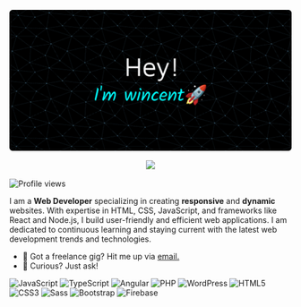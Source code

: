 ![header](./banner.png)


<p align="center">
  <img src="https://readme-typing-svg.herokuapp.com?color=0d8eceF&size=30&center=true&vCenter=true&width=550&height=70&lines=Hey+There+👋,+I'm+Wincent;+An+Open+Source+Contributor+🌟;A+Web+Developer+💻;A+Distributed+Systems+Fan+🌐;">
</p>


![Profile views](https://komarev.com/ghpvc/?username=ahrwn&label=Profile%20views&color=60598F&style=flat)


<div class="github-introduction">

I am a **Web Developer** specializing in creating **responsive** and **dynamic** websites. With expertise in HTML, CSS, JavaScript, and frameworks like React and Node.js, I build user-friendly and efficient web applications. I am dedicated to continuous learning and staying current with the latest web development trends and technologies.

</div>


- 💼 Got a freelance gig? Hit me up via <a href="gallardowin28@gmail.com">email.</a>
- 💬 Curious? Just ask!


<div class="badges-intro">

![JavaScript](https://img.shields.io/badge/-JavaScript-000000?style=flat&logo=javascript&logoColor=#F7DF1E)
![TypeScript](https://img.shields.io/badge/-TypeScript-000000?style=flat&logo=typescript&logoColor=#3178C6)
![Angular](https://img.shields.io/badge/-Angular-000000?style=flat&logo=angular&logoColor=#DD0031)
![PHP](https://img.shields.io/badge/-PHP-000000?style=flat&logo=php&logoColor=#777BB4)
![WordPress](https://img.shields.io/badge/-WordPress-000000?style=flat&logo=wordpress&logoColor=#21759B)
![HTML5](https://img.shields.io/badge/-HTML5-000000?style=flat&logo=html5&logoColor=#E34F26)
![CSS3](https://img.shields.io/badge/-CSS3-000000?style=flat&logo=css3&logoColor=#1572B6)
![Sass](https://img.shields.io/badge/-Sass-000000?style=flat&logo=sass&logoColor=#CC6699)
![Bootstrap](https://img.shields.io/badge/-Bootstrap-000000?style=flat&logo=bootstrap&logoColor=#7952B3)
![Firebase](https://img.shields.io/badge/-Firebase-000000?style=flat&logo=firebase&logoColor=#FFCA28)

</div>
